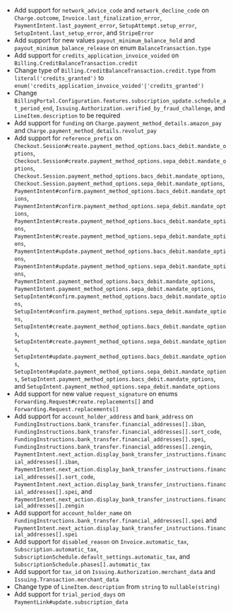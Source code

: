* Add support for `network_advice_code` and `network_decline_code` on `Charge.outcome`, `Invoice.last_finalization_error`, `PaymentIntent.last_payment_error`, `SetupAttempt.setup_error`, `SetupIntent.last_setup_error`, and `StripeError`
* Add support for new values `payout_minimum_balance_hold` and `payout_minimum_balance_release` on enum `BalanceTransaction.type`
* Add support for `credits_application_invoice_voided` on `Billing.CreditBalanceTransaction.credit`
* Change type of `Billing.CreditBalanceTransaction.credit.type` from `literal('credits_granted')` to `enum('credits_application_invoice_voided'|'credits_granted')`
* Change `BillingPortal.Configuration.features.subscription_update.schedule_at_period_end`, `Issuing.Authorization.verified_by_fraud_challenge`, and `LineItem.description` to be required
* Add support for `funding` on `Charge.payment_method_details.amazon_pay` and `Charge.payment_method_details.revolut_pay`
* Add support for `reference_prefix` on `Checkout.Session#create.payment_method_options.bacs_debit.mandate_options`, `Checkout.Session#create.payment_method_options.sepa_debit.mandate_options`, `Checkout.Session.payment_method_options.bacs_debit.mandate_options`, `Checkout.Session.payment_method_options.sepa_debit.mandate_options`, `PaymentIntent#confirm.payment_method_options.bacs_debit.mandate_options`, `PaymentIntent#confirm.payment_method_options.sepa_debit.mandate_options`, `PaymentIntent#create.payment_method_options.bacs_debit.mandate_options`, `PaymentIntent#create.payment_method_options.sepa_debit.mandate_options`, `PaymentIntent#update.payment_method_options.bacs_debit.mandate_options`, `PaymentIntent#update.payment_method_options.sepa_debit.mandate_options`, `PaymentIntent.payment_method_options.bacs_debit.mandate_options`, `PaymentIntent.payment_method_options.sepa_debit.mandate_options`, `SetupIntent#confirm.payment_method_options.bacs_debit.mandate_options`, `SetupIntent#confirm.payment_method_options.sepa_debit.mandate_options`, `SetupIntent#create.payment_method_options.bacs_debit.mandate_options`, `SetupIntent#create.payment_method_options.sepa_debit.mandate_options`, `SetupIntent#update.payment_method_options.bacs_debit.mandate_options`, `SetupIntent#update.payment_method_options.sepa_debit.mandate_options`, `SetupIntent.payment_method_options.bacs_debit.mandate_options`, and `SetupIntent.payment_method_options.sepa_debit.mandate_options`
* Add support for new value `request_signature` on enums `Forwarding.Request#create.replacements[]` and `Forwarding.Request.replacements[]`
* Add support for `account_holder_address` and `bank_address` on `FundingInstructions.bank_transfer.financial_addresses[].iban`, `FundingInstructions.bank_transfer.financial_addresses[].sort_code`, `FundingInstructions.bank_transfer.financial_addresses[].spei`, `FundingInstructions.bank_transfer.financial_addresses[].zengin`, `PaymentIntent.next_action.display_bank_transfer_instructions.financial_addresses[].iban`, `PaymentIntent.next_action.display_bank_transfer_instructions.financial_addresses[].sort_code`, `PaymentIntent.next_action.display_bank_transfer_instructions.financial_addresses[].spei`, and `PaymentIntent.next_action.display_bank_transfer_instructions.financial_addresses[].zengin`
* Add support for `account_holder_name` on `FundingInstructions.bank_transfer.financial_addresses[].spei` and `PaymentIntent.next_action.display_bank_transfer_instructions.financial_addresses[].spei`
* Add support for `disabled_reason` on `Invoice.automatic_tax`, `Subscription.automatic_tax`, `SubscriptionSchedule.default_settings.automatic_tax`, and `SubscriptionSchedule.phases[].automatic_tax`
* Add support for `tax_id` on `Issuing.Authorization.merchant_data` and `Issuing.Transaction.merchant_data`
* Change type of `LineItem.description` from `string` to `nullable(string)`
* Add support for `trial_period_days` on `PaymentLink#update.subscription_data`